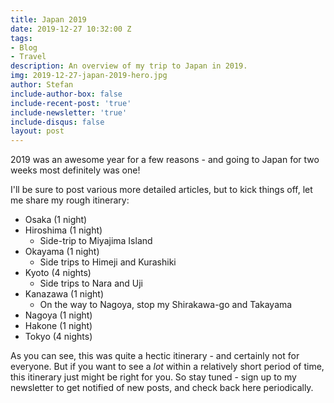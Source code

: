 ```yaml
---
title: Japan 2019
date: 2019-12-27 10:32:00 Z
tags:
- Blog
- Travel
description: An overview of my trip to Japan in 2019.
img: 2019-12-27-japan-2019-hero.jpg
author: Stefan
include-author-box: false
include-recent-post: 'true'
include-newsletter: 'true'
include-disqus: false
layout: post
---
```


2019 was an awesome year for a few reasons - and going to Japan for two weeks most definitely was one!

I'll be sure to post various more detailed articles, but to kick things off, let me share my rough itinerary:
* Osaka (1 night)
* Hiroshima (1 night)
  * Side-trip to Miyajima Island
* Okayama (1 night)
  * Side trips to Himeji and Kurashiki
* Kyoto (4 nights)
  * Side trips to Nara and Uji
* Kanazawa (1 night)
  * On the way to Nagoya, stop my Shirakawa-go and Takayama
* Nagoya (1 night)
* Hakone (1 night)
* Tokyo (4 nights)

As you can see, this was quite a hectic itinerary - and certainly not for everyone. But if you want to see a *lot* within a relatively short period of time, this itinerary just might be right for you. So stay tuned - sign up to my newsletter to get notified of new posts, and check back here periodically.

